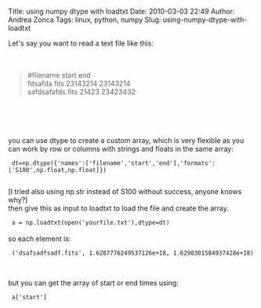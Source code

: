 Title: using numpy dtype with loadtxt
Date: 2010-03-03 22:49
Author: Andrea Zonca
Tags: linux, python, numpy
Slug: using-numpy-dtype-with-loadtxt

<p>
 Let's say you want to read a text file like this:
 <br/>
 <br/>
 <br/>
</p>
<blockquote>
 #filename start end
 <br/>
 fdsafda.fits 23143214 23143214
 <br/>
 safdsafafds.fits 21423 23423432
</blockquote>
<br/>
<br/>
<br/>
<a name="more">
</a>
<br/>
you can use dtype to create a custom array, which is very flexible as you can work by row or columns with strings and floats in the same array:
<br/>
<code>
 dt=np.dtype({'names':['filename','start','end'],'formats':['S100',np.float,np.float]})
 <br/>
</code>
[I tried also using np.str instead of S100 without success, anyone knows why?]
<br/>
then give this as input to loadtxt to load the file and create the array.
<br/>
<code>
 a = np.loadtxt(open('yourfile.txt'),dtype=dt)
</code>
<br/>
so each element is:
<br/>
<code>
 ('dsafsadfsadf.fits', 1.6287776249537126e+18, 1.6290301584937428e+18)
 <br/>
</code>
<br/>
but you can get the array of start or end times using:
<br/>
<code>
 a['start']
</code>
